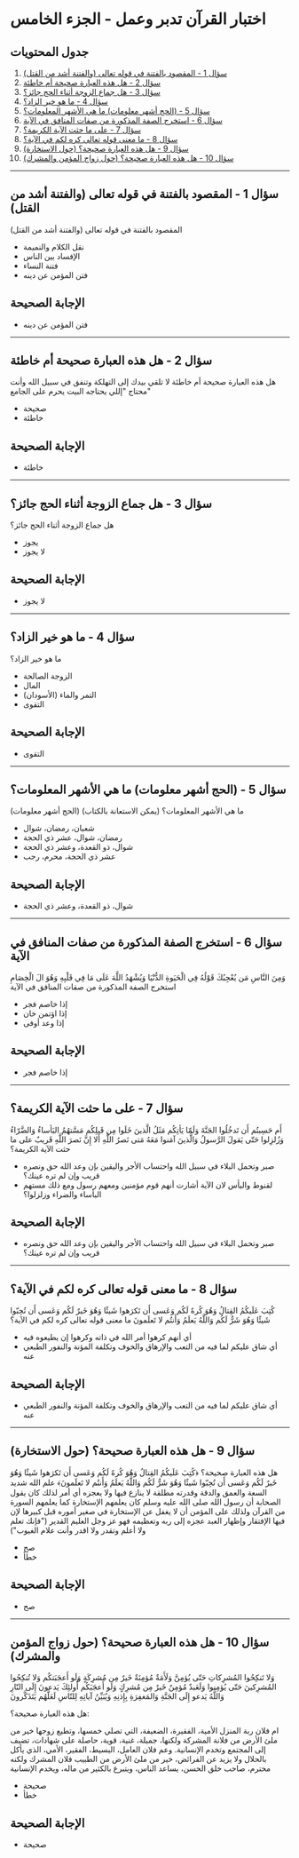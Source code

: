 # اختبار القرآن تدبر وعمل - الجزء الخامس

## جدول المحتويات

1. [سؤال 1 - المقصود بالفتنة في قوله تعالى (والفتنة أشد من القتل)](#سؤال-1---المقصود-بالفتنة-في-قوله-تعالى-والفتنة-أشد-من-القتل)
2. [سؤال 2 - هل هذه العبارة صحيحة أم خاطئة](#سؤال-2---هل-هذه-العبارة-صحيحة-أم-خاطئة)
3. [سؤال 3 - هل جماع الزوجة أثناء الحج جائز؟](#سؤال-3---هل-جماع-الزوجة-أثناء-الحج-جائز)
4. [سؤال 4 - ما هو خير الزاد؟](#سؤال-4---ما-هو-خير-الزاد)
5. [سؤال 5 - (الحج أشهر معلومات) ما هي الأشهر المعلومات؟](#سؤال-5---الحج-أشهر-معلومات-ما-هي-الأشهر-المعلومات)
6. [سؤال 6 - استخرج الصفة المذكورة من صفات المنافق في الآية](#سؤال-6---استخرج-الصفة-المذكورة-من-صفات-المنافق-في-الآية)
7. [سؤال 7 - على ما حثت الآية الكريمة؟](#سؤال-7---على-ما-حثت-الآية-الكريمة)
8. [سؤال 8 - ما معنى قوله تعالى كره لكم في الآية؟](#سؤال-8---ما-معنى-قوله-تعالى-كره-لكم-في-الآية)
9. [سؤال 9 - هل هذه العبارة صحيحة؟ (حول الاستخارة)](#سؤال-9---هل-هذه-العبارة-صحيحة-حول-الاستخارة)
10. [سؤال 10 - هل هذه العبارة صحيحة؟ (حول زواج المؤمن والمشرك)](#سؤال-10---هل-هذه-العبارة-صحيحة-حول-زواج-المؤمن-والمشرك)

---

## سؤال 1 - المقصود بالفتنة في قوله تعالى (والفتنة أشد من القتل)

المقصود بالفتنة في قوله تعالى (والفتنة أشد من القتل)

* نقل الكلام والنميمة
* الإفساد بين الناس
* فتنة النساء
* فتن المؤمن عن دينه

## الإجابة الصحيحة

* فتن المؤمن عن دينه

---

## سؤال 2 - هل هذه العبارة صحيحة أم خاطئة

هل هذه العبارة صحيحة أم خاطئة
لا تلقي بيدك إلى التهلكة وتنفق في سبيل الله وأنت محتاج "إللي يحتاجه البيت يحرم على الجامع"

* صحيحة
* خاطئة

## الإجابة الصحيحة

* خاطئة

---

## سؤال 3 - هل جماع الزوجة أثناء الحج جائز؟

هل جماع الزوجة أثناء الحج جائز؟

* يجوز
* لا يجوز

## الإجابة الصحيحة

* لا يجوز

---

## سؤال 4 - ما هو خير الزاد؟

ما هو خير الزاد؟

* الزوجة الصالحة
* المال
* التمر والماء (الأسودان)
* التقوى

## الإجابة الصحيحة

* التقوى

---

## سؤال 5 - (الحج أشهر معلومات) ما هي الأشهر المعلومات؟

(الحج أشهر معلومات) ما هي الأشهر المعلومات؟ (يمكن الاستعانة بالكتاب)

* شعبان، رمضان، شوال
* رمضان، شوال، عشر ذي الحجة
* شوال، ذو القعدة، وعشر ذي الحجة
* عشر ذي الحجة، محرم، رجب

## الإجابة الصحيحة

* شوال، ذو القعدة، وعشر ذي الحجة

---

## سؤال 6 - استخرج الصفة المذكورة من صفات المنافق في الآية

وَمِنَ النَّاسِ مَن يُعْجِبُكَ قَوْلُهُ فِي الْحَيَوةِ الدُّنْيَا وَيُشْهَدُ اللَّهَ عَلَى مَا فِي قَلْبِهِ وَهُوَ الَ الْخِصَامِ
استخرج الصفة المذكورة من صفات المنافق في الآية

* إذا خاصم فجر
* إذا اؤتمن خان
* إذا وعد أوفى

## الإجابة الصحيحة

* إذا خاصم فجر

---

## سؤال 7 - على ما حثت الآية الكريمة؟

أَم حَسِبتُم أَن تَدخُلُوا الجَنَّةَ وَلَمّا يَأتِكُم مَثَلُ الَّذينَ خَلَوا مِن قَبلِكُم مَسَّتهُمُ البَأساءُ وَالضَّرّاءُ وَزُلزِلوا حَتّى يَقولَ الرَّسولُ وَالَّذينَ آمَنوا مَعَهُ مَتى نَصرُ اللَّهِ أَلا إِنَّ نَصرَ اللَّهِ قَريبٌ
على ما حثت الآية الكريمة؟

* صبر وتحمل البلاء في سبيل الله واحتساب الأجر واليقين بإن وعد الله حق ونصره قريب وإن لم تره عينك؟
* لقنوط واليأس لان الآية أشارت أنهم قوم مؤمنين ومعهم رسول ومع ذلك مستهم البأساء والضراء وزلزلوا؟

## الإجابة الصحيحة

* صبر وتحمل البلاء في سبيل الله واحتساب الأجر واليقين بإن وعد الله حق ونصره قريب وإن لم تره عينك؟

---

## سؤال 8 - ما معنى قوله تعالى كره لكم في الآية؟

كُتِبَ عَلَيكُمُ القِتالُ وَهُوَ كُرهٌ لَكُم وَعَسى أَن تَكرَهوا شَيئًا وَهُوَ خَيرٌ لَكُم وَعَسى أَن تُحِبّوا شَيئًا وَهُوَ شَرٌّ لَكُم وَاللَّهُ يَعلَمُ وَأَنتُم لا تَعلَمونَ
ما معنى قوله تعالى كره لكم في الآية؟

* أي أنهم كرهوا أمر الله في ذاته وكرهوا إن يطيعوه فيه
* أي شاق عليكم لما فيه من التعب والإرهاق والخوف وتكلفة المؤنة والنفور الطبعي عنه

## الإجابة الصحيحة

* أي شاق عليكم لما فيه من التعب والإرهاق والخوف وتكلفة المؤنة والنفور الطبعي عنه

---

## سؤال 9 - هل هذه العبارة صحيحة؟ (حول الاستخارة)

هل هذه العبارة صحيحة؟
﴿كُتِبَ عَلَيكُمُ القِتالُ وَهُوَ كُرهٌ لَكُم وَعَسى أَن تَكرَهوا شَيئًا وَهُوَ خَيرٌ لَكُم وَعَسى أَن تُحِبّوا شَيئًا وَهُوَ شَرٌّ لَكُم وَاللَّهُ يَعلَمُ وَأَنتُم لا تَعلَمونَ﴾ علم الله شديد السعة والعمق والدقة وقدرته مطلقة لا ينازع فيها ولا يعجزه أي أمر لذلك كان يقول الصحابة أن رسول الله صلى الله عليه وسلم كان يعلمهم الإستخارة كما يعلمهم السورة من القرآن ولذلك على المؤمن أن لا يغفل عن الإستخارة في صغير أموره قبل كبيرها لإن فيها الإفتقار وإظهار العبد عجزه إلى ربه وتعظيمه فهو عز وجل العليم القدير ("فإنك تعلم ولا أعلم وتقدر ولا اقدر وأنت علام الغيوب")

* صح
* خطأ

## الإجابة الصحيحة

* صح

---

## سؤال 10 - هل هذه العبارة صحيحة؟ (حول زواج المؤمن والمشرك)

وَلا تَنكِحُوا المُشرِكاتِ حَتّى يُؤمِنَّ وَلَأَمَةٌ مُؤمِنَةٌ خَيرٌ مِن مُشرِكَةٍ وَلَو أَعجَبَتكُم وَلا تُنكِحُوا المُشرِكينَ حَتّى يُؤمِنوا وَلَعَبدٌ مُؤمِنٌ خَيرٌ مِن مُشرِكٍ وَلَو أَعجَبَكُم أُولئِكَ يَدعونَ إِلَى النّارِ وَاللَّهُ يَدعو إِلَى الجَنَّةِ وَالمَغفِرَةِ بِإِذنِهِ وَيُبَيِّنُ آياتِهِ لِلنّاسِ لَعَلَّهُم يَتَذَكَّرونَ

هل هذه العبارة صحيحة؟:

ام فلان ربة المنزل الأمية، الفقيرة، الضعيفة، التي تصلي خمسها، وتطيع زوجها خير من ملئ الأرض من فلانة المشركة ولكنها، جميلة، غنية، قوية، حاصلة على شهادات، تضيف إلى المجتمع وتخدم الإنسانية. وعم فلان العامل، البسيط، الفقير، الأمي، الذي يأكل بالحلال ولا يزيد عن الفرائض، خير من ملئ الأرض من الطبيب فلان المشرك ولكنه محترم، صاحب خلق الحسن، يساعد الناس، ويتبرع بالكثير من ماله، ويخدم الإنسانية

* صحيحة
* خطأ

## الإجابة الصحيحة

* صحيحة
